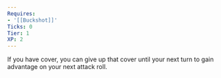 ```yaml
---
Requires:
- '[[Buckshot]]'
Ticks: 0
Tier: 1
XP: 2
---
```


If you have cover, you can give up that cover until your next turn to gain advantage on your next attack roll.